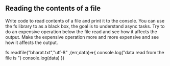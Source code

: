 ## Reading the contents of a file

Write code to read contents of a file and print it to the console. 
You can use the fs library to as a black box, the goal is to understand async tasks. 
Try to do an expensive operation below the file read and see how it affects the output. 
Make the expensive operation more and more expensive and see how it affects the output. 

fs.readfile("bharat.txt","utf-8" ,(err,data)=>{
    console.log("data read from the file is ")
    console.log(data)
})